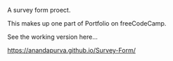 A survey form proect.

This makes up one part of Portfolio on freeCodeCamp.

See the working version here...

https://anandapurva.github.io/Survey-Form/

